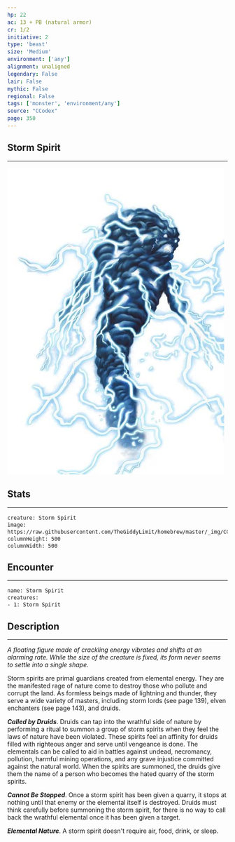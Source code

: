 ```yaml
---
hp: 22
ac: 13 + PB (natural armor)
cr: 1/2
initiative: 2
type: 'beast'    
size: 'Medium'
environment: ['any']
alignment: unaligned
legendary: False
lair: False
mythic: False
regional: False
tags: ['monster', 'environment/any']
source: "CCodex"
page: 350
---
```


## Storm Spirit
---

![|600](https://raw.githubusercontent.com/TheGiddyLimit/homebrew/master/_img/CCodex/Stormspirit.jpg)

## Stats
---

```statblock
creature: Storm Spirit
image: https://raw.githubusercontent.com/TheGiddyLimit/homebrew/master/_img/CCodex/stormspirit_token.png
columnHeight: 500
columnWidth: 500
```

## Encounter
---

```encounter-table
name: Storm Spirit
creatures:
- 1: Storm Spirit
```

## Description
---
_A floating figure made of crackling energy vibrates and shifts at an alarming rate. While the size of the creature is fixed, its form never seems to settle into a single shape._

Storm spirits are primal guardians created from elemental energy. They are the manifested rage of nature come to destroy those who pollute and corrupt the land. As formless beings made of lightning and thunder, they serve a wide variety of masters, including storm lords (see page 139), elven enchanters (see page 143), and druids.

**_Called by Druids_**. Druids can tap into the wrathful side of nature by performing a ritual to summon a group of storm spirits when they feel the laws of nature have been violated. These spirits feel an affinity for druids filled with righteous anger and serve until vengeance is done. The elementals can be called to aid in battles against undead, necromancy, pollution, harmful mining operations, and any grave injustice committed against the natural world. When the spirits are summoned, the druids give them the name of a person who becomes the hated quarry of the storm spirits.

**_Cannot Be Stopped_**. Once a storm spirit has been given a quarry, it stops at nothing until that enemy or the elemental itself is destroyed. Druids must think carefully before summoning the storm spirit, for there is no way to call back the wrathful elemental once it has been given a target.

**_Elemental Nature_**. A storm spirit doesn't require air, food, drink, or sleep.






